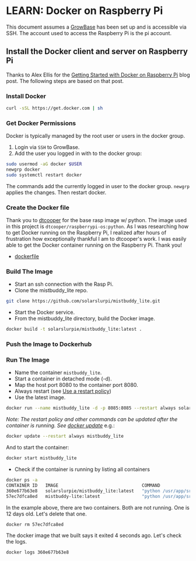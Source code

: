 # LEARN: Docker on Raspberry Pi
This document assumes a [GrowBase](https://github.com/solarslurpi/GrowBase) has been set up and is accessible via SSH. The account used to access the Raspberry Pi is the pi account.
## Install the Docker client and server on Raspberry Pi
Thanks to Alex Ellis for the [Getting Started with Docker on Raspberry Pi](https://blog.alexellis.io/getting-started-with-docker-on-raspberry-pi/) blog post.  The following steps are based on that post.

### Install Docker
```bash
curl -sSL https://get.docker.com | sh
```

### Get Docker Permissions
Docker is typically managed by the root user or users in the docker group.
1. Login via `SSH` to GrowBase.
2. Add the user you logged in with to the docker group:
```bash
sudo usermod -aG docker $USER
newgrp docker
sudo systemctl restart docker
```
The commands add the currently logged in user to the docker group. `newgrp` applies the changes. Then restart docker.

### Create the Docker file
Thank you to [dtcooper](https://hub.docker.com/r/dtcooper/raspberrypi-os) for the base rasp image w/ python.  The image used in this project is `dtcooper/raspberrypi-os:python`.  As I was researching how to get Docker running on the Raspberry Pi, I realized after hours of frustration how exceptionally thankful I am to dtcooper's work.  I was easily able to get the Docker container running on the Raspberry Pi.    Thank you!
- [dockerfile](https://github.com/solarslurpi/mistBuddy/blob/main/dockerfile)

### Build The Image
- Start an ssh connection with the Rasp Pi.
- Clone the mistbuddy_lite repo.
```bash
git clone https://github.com/solarslurpi/mistbuddy_lite.git
```
- Start the Docker service.
- From the mistbuddy_lite directory, build the Docker image.
```bash
docker build -t solarslurpie/mistbuddy_lite:latest .
```
### Push the Image to Dockerhub

### Run The Image
- Name the container `mistbuddy_lite`.
- Start a container in detached mode (-d).
- Map the host port 8080 to the container port 8080.
- Always restart (see [Use a restart policy](https://docs.docker.com/config/containers/start-containers-automatically/#use-a-restart-policy))
- Use the latest image.
```bash
docker run --name mistbuddy_lite -d -p 8085:8085 --restart always solarslurpie/mistbuddy_lite:latest
```
*Note: The restart policy and other commands can be updated after the container is running.  See [docker update](https://docs.docker.com/engine/reference/commandline/update/)*
e.g.:
```bash
docker update --restart always mistbuddy_lite
```
And to start the container:
```bash
docker start mistbuddy_lite
```


- Check if the container is running by listing all containers
```bash
docker ps -a
CONTAINER ID   IMAGE                                COMMAND                  CREATED              STATUS                          PORTS                                       NAMES
360e677b63e8   solarslurpie/mistbuddy_lite:latest   "python /usr/app/src…"   5 seconds ago   Exited (2) 4 seconds ago             mistbuddy_lite
57ec7dfca8ed   mistbuddy-lite:latest                "python /usr/app/src…"   12 days ago          Exited (255) 12 days ago        0.0.0.0:8080->8080/tcp, :::8080->8080/tcp   mistbuddy-lite

```
In the example above, there are two containers.  Both are not running.  One is 12 days old.  Let's delete that one.
```bash
docker rm 57ec7dfca8ed
```
The docker image that we built says it exited 4 seconds ago.  Let's check the logs.
```bash
docker logs 360e677b63e8
```
